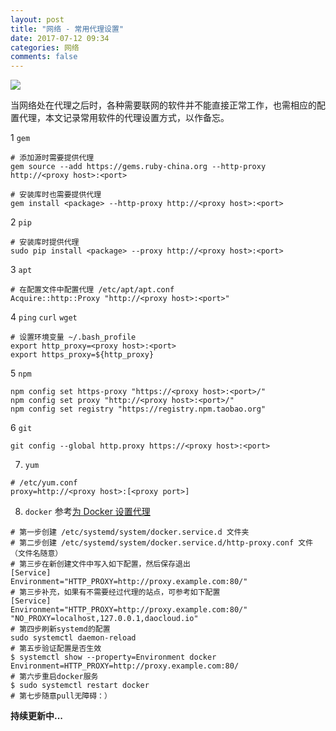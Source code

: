 ```yaml
---
layout: post
title: "网络 - 常用代理设置"
date: 2017-07-12 09:34
categories: 网络
comments: false
---
```


![](https://timgsa.baidu.com/timg?image&quality=80&size=b9999_10000&sec=1503377034230&di=344b865c976841586090586aa5b3c3a9&imgtype=0&src=http%3A%2F%2Fimg2.niutuku.com%2Fdesk%2F1208%2F1421%2Fntk-1421-3307.jpg)

当网络处在代理之后时，各种需要联网的软件并不能直接正常工作，也需相应的配置代理，本文记录常用软件的代理设置方式，以作备忘。

1 `gem`

```
# 添加源时需要提供代理
gem source --add https://gems.ruby-china.org --http-proxy http://<proxy host>:<port>

# 安装库时也需要提供代理
gem install <package> --http-proxy http://<proxy host>:<port>
```

2 `pip`

```
# 安装库时提供代理
sudo pip install <package> --proxy http://<proxy host>:<port>
```

3 `apt`

```
# 在配置文件中配置代理 /etc/apt/apt.conf
Acquire::http::Proxy "http://<proxy host>:<port>"
```

4 `ping` `curl` `wget`

```
# 设置环境变量 ~/.bash_profile
export http_proxy=<proxy host>:<port>
export https_proxy=${http_proxy}
```

5 `npm`

```
npm config set https-proxy "https://<proxy host>:<port>/"
npm config set proxy "http://<proxy host>:<port>/"
npm config set registry "https://registry.npm.taobao.org"
```

6 `git`

```
git config --global http.proxy https://<proxy host>:<port>
```

7. `yum`

```
# /etc/yum.conf
proxy=http://<proxy host>:[<proxy port>]
```

8. `docker`
参考[为 Docker 设置代理](http://www.jianshu.com/p/26d0ebd86673)
```
# 第一步创建 /etc/systemd/system/docker.service.d 文件夹
# 第二步创建 /etc/systemd/system/docker.service.d/http-proxy.conf 文件 （文件名随意）
# 第三步在新创建文件中写入如下配置，然后保存退出
[Service]
Environment="HTTP_PROXY=http://proxy.example.com:80/"
# 第三步补充，如果有不需要经过代理的站点，可参考如下配置
[Service]
Environment="HTTP_PROXY=http://proxy.example.com:80/" "NO_PROXY=localhost,127.0.0.1,daocloud.io"
# 第四步刷新systemd的配置
sudo systemctl daemon-reload
# 第五步验证配置是否生效
$ systemctl show --property=Environment docker
Environment=HTTP_PROXY=http://proxy.example.com:80/
# 第六步重启docker服务
$ sudo systemctl restart docker
# 第七步随意pull无障碍：）
```

**持续更新中...**
